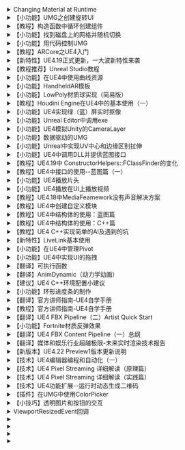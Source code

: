 
<details>
<summary>Changing Material at Runtime</summary>
<pre><code>
https://zhuanlan.zhihu.com/p/32466257
</code></pre>
</details>

<details>
<summary>【小功能】UMG之创建旋转UI</summary>
<pre><code>
https://zhuanlan.zhihu.com/p/32879624
</code></pre>
</details>

<details>
<summary>【教程】构造函数中循环创建组件</summary>
<pre><code>
https://zhuanlan.zhihu.com/p/33012487
</code></pre>
</details>

<details>
<summary>【小功能】找到磁盘上的网格并随机切换</summary>
<pre><code>
https://zhuanlan.zhihu.com/p/33014766
</code></pre>
</details>

<details>
<summary>【小功能】用代码控制UMG</summary>
<pre><code>
https://zhuanlan.zhihu.com/p/33026117
</code></pre>
</details>

<details>
<summary>【教程】ARCore之UE4入门</summary>
<pre><code>
https://zhuanlan.zhihu.com/p/33460091
</code></pre>
</details>

<details>
<summary>【新特性】UE4.19正式更新，一大波新特性来袭</summary>
<pre><code>
https://zhuanlan.zhihu.com/p/34602848
</code></pre>
</details>

<details>
<summary>【教程推荐】Unreal Studio教程</summary>
<pre><code>
https://zhuanlan.zhihu.com/p/34604032
</code></pre>
</details>

<details>
<summary>【小功能】在UE4中使用曲线资源</summary>
<pre><code>
https://zhuanlan.zhihu.com/p/34646072
</code></pre>
</details>

<details>
<summary>【小功能】HandheldAR模板</summary>
<pre><code>
https://zhuanlan.zhihu.com/p/34696093
</code></pre>
</details>

<details>
<summary>【小功能】LowPoly材质球实现（简易版）</summary>
<pre><code>
https://zhuanlan.zhihu.com/p/35075487
</code></pre>
</details>

<details>
<summary>【教程】Houdini Engine在UE4中的基本使用（一）</summary>
<pre><code>
https://zhuanlan.zhihu.com/p/35787545
</code></pre>
</details>

<details>
<summary>【小功能】UE4实现绿（蓝）屏实时抠像</summary>
<pre><code>
https://zhuanlan.zhihu.com/p/35901489
</code></pre>
</details>

<details>
<summary>【小功能】Unreal Editor中调用exe</summary>
<pre><code>
https://zhuanlan.zhihu.com/p/35901793
</code></pre>
</details>

<details>
<summary>【小功能】UE4模拟Unity的CameraLayer</summary>
<pre><code>
https://zhuanlan.zhihu.com/p/35902192
</code></pre>
</details>

<details>
<summary>【小功能】数据驱动的UMG</summary>
<pre><code>
https://zhuanlan.zhihu.com/p/35902439
</code></pre>
</details>

<details>
<summary>【小功能】Unreal中实现UV中心和边缘区别拉伸</summary>
<pre><code>
https://zhuanlan.zhihu.com/p/35902616
</code></pre>
</details>

<details>
<summary>【小功能】UE4中调用DLL并提供蓝图接口</summary>
<pre><code>
https://zhuanlan.zhihu.com/p/35903874
</code></pre>
</details>

<details>
<summary>【教程】UE4.19中 ConstructorHelpers::FClassFinder的变化</summary>
<pre><code>
https://zhuanlan.zhihu.com/p/36073801
</code></pre>
</details>

<details>
<summary>【教程】UE4中接口的使用--蓝图篇（一）</summary>
<pre><code>
https://zhuanlan.zhihu.com/p/36734872
</code></pre>
</details>

<details>
<summary>【小功能】UE4播放片头</summary>
<pre><code>
https://zhuanlan.zhihu.com/p/36818673
</code></pre>
</details>

<details>
<summary>【小功能】UE4播放在UI上播放视频</summary>
<pre><code>
https://zhuanlan.zhihu.com/p/36818760
</code></pre>
</details>

<details>
<summary>【教程】UE4.18中MediaFeamework没有声音解决方案</summary>
<pre><code>
https://zhuanlan.zhihu.com/p/36821370
</code></pre>
</details>

<details>
<summary>【教程】UE4中创建自定义模块</summary>
<pre><code>
https://zhuanlan.zhihu.com/p/36857892
</code></pre>
</details>

<details>
<summary>【教程】UE4中结构体的使用：蓝图篇</summary>
<pre><code>
https://zhuanlan.zhihu.com/p/37141843
</code></pre>
</details>

<details>
<summary>【教程】UE4中结构体的使用：C++篇</summary>
<pre><code>
https://zhuanlan.zhihu.com/p/37143313
</code></pre>
</details>

<details>
<summary>【教程】UE4 C++实现简单的AI及遇到的坑</summary>
<pre><code>
https://zhuanlan.zhihu.com/p/37243927
</code></pre>
</details>

<details>
<summary>【新特性】LiveLink基本使用</summary>
<pre><code>
https://zhuanlan.zhihu.com/p/37500688
</code></pre>
</details>

<details>
<summary>【小功能】在UE4中管理Pivot</summary>
<pre><code>
https://zhuanlan.zhihu.com/p/38307386
</code></pre>
</details>

<details>
<summary>【小功能】UE4中实现UI的拖拽</summary>
<pre><code>
https://zhuanlan.zhihu.com/p/38342941
</code></pre>
</details>

<details>
<summary>【翻译】可执行函数</summary>
<pre><code>
https://zhuanlan.zhihu.com/p/38380696
</code></pre>
</details>

<details>
<summary>【翻译】AnimDynamic（动力学动画）</summary>
<pre><code>
https://zhuanlan.zhihu.com/p/38854038
</code></pre>
</details>

<details>
<summary>【建议】UE4 C++环境配置小建议</summary>
<pre><code>
https://zhuanlan.zhihu.com/p/39104190
</code></pre>
</details>

<details>
<summary>【小功能】环形进度条的制作</summary>
<pre><code>
https://zhuanlan.zhihu.com/p/42403060
</code></pre>
</details>

<details>
<summary>【翻译】官方讲师指南-UE4自学手册</summary>
<pre><code>
https://zhuanlan.zhihu.com/p/44256319
</code></pre>
</details>

<details>
<summary>【教程】官方讲师指南-UE4自学手册</summary>
<pre><code>
https://zhuanlan.zhihu.com/p/45840691
</code></pre>
</details>

<details>
<summary>【翻译】UE4 FBX Pipeline（二）Artist Quick Start</summary>
<pre><code>
https://zhuanlan.zhihu.com/p/47023449
</code></pre>
</details>

<details>
<summary>【小功能】Fortnite材质反弹效果</summary>
<pre><code>
https://zhuanlan.zhihu.com/p/47421217
</code></pre>
</details>

<details>
<summary>【翻译】UE4 FBX Content Pipeline（一）总纲</summary>
<pre><code>
https://zhuanlan.zhihu.com/p/47757812
</code></pre>
</details>

<details>
<summary>【翻译】媒体和娱乐行业超越极限-未来实时渲染技术报告</summary>
<pre><code>
https://zhuanlan.zhihu.com/p/48498600
</code></pre>
</details>

<details>
<summary>【新版本】UE4.22 Preview1版本更新说明</summary>
<pre><code>
https://zhuanlan.zhihu.com/p/56596023
</code></pre>
</details>

<details>
<summary>【技术】UE4编辑器编程和自动化（一）</summary>
<pre><code>
https://zhuanlan.zhihu.com/p/61313942
</code></pre>
</details>

<details>
<summary>【技术】UE4 Pixel Streaming 详细解读（原理篇）</summary>
<pre><code>
https://zhuanlan.zhihu.com/p/62684899
</code></pre>
</details>

<details>
<summary>【技术】UE4 Pixel Streaming 详细解读（实践篇）</summary>
<pre><code>
https://zhuanlan.zhihu.com/p/63093901
</code></pre>
</details>

<details>
<summary>【技术】UE4功能扩展--运行时动态生成二维码</summary>
<pre><code>
https://zhuanlan.zhihu.com/p/71844943
</code></pre>
</details>

<details>
<summary>【插件】在UMG中使用ColorPicker</summary>
<pre><code>
https://zhuanlan.zhihu.com/p/89608568
</code></pre>
</details>

<details>
<summary>【小技巧】透明图片和按钮的交互</summary>
<pre><code>
https://zhuanlan.zhihu.com/p/93576248
</code></pre>
</details>

<details>
<summary>ViewportResizedEvent回调</summary>
<pre><code>
https://zhuanlan.zhihu.com/p/344471499
</code></pre>
</details>

<details>
<summary></summary>
<pre><code>

</code></pre>
</details>

<details>
<summary></summary>
<pre><code>

</code></pre>
</details>

<details>
<summary></summary>
<pre><code>

</code></pre>
</details>

<details>
<summary></summary>
<pre><code>

</code></pre>
</details>
